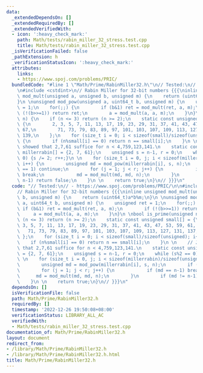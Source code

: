 ```yaml
---
data:
  _extendedDependsOn: []
  _extendedRequiredBy: []
  _extendedVerifiedWith:
  - icon: ':heavy_check_mark:'
    path: Math/tests/rabin_miller_32_stress.test.cpp
    title: Math/tests/rabin_miller_32_stress.test.cpp
  _isVerificationFailed: false
  _pathExtension: h
  _verificationStatusIcon: ':heavy_check_mark:'
  attributes:
    links:
    - https://www.spoj.com/problems/PRIC/
  bundledCode: "#line 1 \"Math/Prime/RabinMiller32.h\"\n// Tested:\n// - https://www.spoj.com/problems/PRIC/\n\
    \n#include <cstdint>\n// Rabin Miller for 32-bit numbers {{{\ninline unsigned\
    \ mod_mult(unsigned a, unsigned b, unsigned m) {\n    return (uint64_t)a*b%m;\n\
    }\n \nunsigned mod_pow(unsigned a, uint64_t b, unsigned m) {\n    unsigned ret\
    \ = 1;\n    for(;;) {\n        if (b&1) ret = mod_mult(ret, a, m);\n        if\
    \ (!(b>>=1)) return ret;\n        a = mod_mult(a, a, m);\n    }\n}\n \nbool is_prime(unsigned\
    \ n) {\n    if (n <= 3) return (n >= 2);\n    static const unsigned small[] =\
    \ {\n        2, 3, 5, 7, 11, 13, 17, 19, 23, 29, 31, 37, 41, 43, 47, 53, 59, 61,\
    \ 67,\n        71, 73, 79, 83, 89, 97, 101, 103, 107, 109, 113, 127, 131, 137,\
    \ 139,\n    };\n    for (size_t i = 0; i < sizeof(small)/sizeof(unsigned); i++)\
    \ {\n        if (n%small[i] == 0) return n == small[i];\n    }\n \n    // Jaeschke93\
    \ showed that 2,7,61 suffice for n < 4,759,123,141.\n    static const unsigned\
    \ millerrabin[] = {2, 7, 61};\n    unsigned s = n-1, r = 0;\n    while (s%2 ==\
    \ 0) {s /= 2; r++;}\n \n    for (size_t i = 0, j; i < sizeof(millerrabin)/sizeof(unsigned);\
    \ i++) {\n        unsigned md = mod_pow(millerrabin[i], s, n);\n        if (md\
    \ == 1) continue;\n        for (j = 1; j < r; j++) {\n            if (md == n-1)\
    \ break;\n            md = mod_mult(md, md, n);\n        }\n        if (md !=\
    \ n-1) return false;\n    }\n \n    return true;\n}\n// }}}\n"
  code: "// Tested:\n// - https://www.spoj.com/problems/PRIC/\n\n#include <cstdint>\n\
    // Rabin Miller for 32-bit numbers {{{\ninline unsigned mod_mult(unsigned a, unsigned\
    \ b, unsigned m) {\n    return (uint64_t)a*b%m;\n}\n \nunsigned mod_pow(unsigned\
    \ a, uint64_t b, unsigned m) {\n    unsigned ret = 1;\n    for(;;) {\n       \
    \ if (b&1) ret = mod_mult(ret, a, m);\n        if (!(b>>=1)) return ret;\n   \
    \     a = mod_mult(a, a, m);\n    }\n}\n \nbool is_prime(unsigned n) {\n    if\
    \ (n <= 3) return (n >= 2);\n    static const unsigned small[] = {\n        2,\
    \ 3, 5, 7, 11, 13, 17, 19, 23, 29, 31, 37, 41, 43, 47, 53, 59, 61, 67,\n     \
    \   71, 73, 79, 83, 89, 97, 101, 103, 107, 109, 113, 127, 131, 137, 139,\n   \
    \ };\n    for (size_t i = 0; i < sizeof(small)/sizeof(unsigned); i++) {\n    \
    \    if (n%small[i] == 0) return n == small[i];\n    }\n \n    // Jaeschke93 showed\
    \ that 2,7,61 suffice for n < 4,759,123,141.\n    static const unsigned millerrabin[]\
    \ = {2, 7, 61};\n    unsigned s = n-1, r = 0;\n    while (s%2 == 0) {s /= 2; r++;}\n\
    \ \n    for (size_t i = 0, j; i < sizeof(millerrabin)/sizeof(unsigned); i++) {\n\
    \        unsigned md = mod_pow(millerrabin[i], s, n);\n        if (md == 1) continue;\n\
    \        for (j = 1; j < r; j++) {\n            if (md == n-1) break;\n      \
    \      md = mod_mult(md, md, n);\n        }\n        if (md != n-1) return false;\n\
    \    }\n \n    return true;\n}\n// }}}\n"
  dependsOn: []
  isVerificationFile: false
  path: Math/Prime/RabinMiller32.h
  requiredBy: []
  timestamp: '2022-12-26 19:50:08+08:00'
  verificationStatus: LIBRARY_ALL_AC
  verifiedWith:
  - Math/tests/rabin_miller_32_stress.test.cpp
documentation_of: Math/Prime/RabinMiller32.h
layout: document
redirect_from:
- /library/Math/Prime/RabinMiller32.h
- /library/Math/Prime/RabinMiller32.h.html
title: Math/Prime/RabinMiller32.h
---
```

